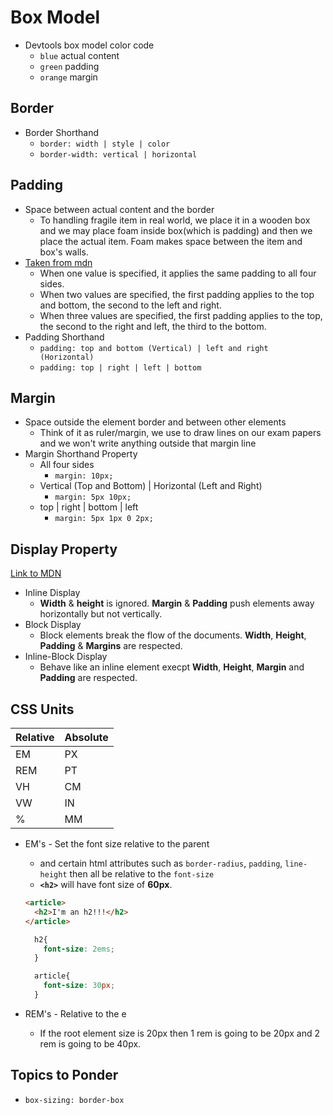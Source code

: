 # Box Model

- Devtools box model color code
  - `blue` actual content
  - `green` padding
  - `orange` margin

## Border

- Border Shorthand
  - `border: width | style | color`
  - `border-width: vertical | horizontal`
  
## Padding

- Space between actual content and the border
  - To handling fragile item in real world, we place it in a wooden box and we may place foam inside box(which is padding) and then we place the actual item. Foam makes space between the item and box's walls.
- [Taken from mdn](https://developer.mozilla.org/en-US/docs/Web/CSS/padding)
  - When one value is specified, it applies the same padding to all four sides.
  - When two values are specified, the first padding applies to the top and bottom, the second to the left and right.
  - When three values are specified, the first padding applies to the top, the second to the right and left, the third to the bottom.
- Padding Shorthand
  - `padding: top and bottom (Vertical) | left and right (Horizontal)`
  - `padding: top | right | left | bottom`

## Margin

- Space outside the element border and between other elements
  - Think of it as ruler/margin, we use to draw lines on our exam papers and we won't write anything outside that margin line
- Margin Shorthand Property
  - All four sides
    - `margin: 10px;`
  - Vertical (Top and Bottom) | Horizontal (Left and Right)
    - `margin: 5px 10px;`
  - top | right | bottom | left
    - `margin: 5px 1px 0 2px;`

## Display Property

[Link to MDN](https://developer.mozilla.org/en-US/docs/Web/CSS/display)

- Inline Display
  - **Width** & **height** is ignored. **Margin** & **Padding** push elements away horizontally but not vertically.
- Block Display
  - Block elements break the flow of the documents. **Width**, **Height**, **Padding** & **Margins** are respected.
- Inline-Block Display
  - Behave like an inline element execpt **Width**, **Height**, **Margin** and **Padding** are respected.

## CSS Units

| Relative   | Absolute    |
|--------------- | --------------- |
| EM   | PX   |
| REM   | PT   |
| VH   | CM   |
| VW   | IN   |
| %    | MM   | 

- EM's - Set the font size relative to the parent
  - and certain html attributes such as `border-radius`, `padding`, `line-height` then all be relative to the `font-size`
  - **`<h2>`** will have font size of **60px**.

  ```html
  <article>
    <h2>I'm an h2!!!</h2>
  </article>
  ```

  ```css
    h2{
      font-size: 2ems;
    }

    article{
      font-size: 30px;
    }
  ```

- REM's - Relative to the e
  - If the root element size is 20px then 1 rem is going to be 20px and 2 rem is going to be 40px.

## Topics to Ponder

- `box-sizing: border-box`